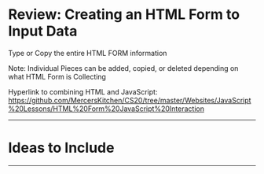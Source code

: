 # Review: Creating an HTML Form to Input Data
Type or Copy the entire HTML FORM information

Note: Individual Pieces can be added, copied, or deleted depending on what HTML Form is Collecting

Hyperlink to combining HTML and JavaScript:
https://github.com/MercersKitchen/CS20/tree/master/Websites/JavaScript%20Lessons/HTML%20Form%20JavaScript%20Interaction


---

# Ideas to Include


---
